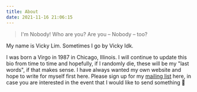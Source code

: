 ```yaml
---
title: About
date: 2021-11-16 21:06:15
---
```


> I'm Nobody! Who are you?
Are you – Nobody – too?

My name is Vicky Lim. Sometimes I go by Vicky Idk. 

I was born a Virgo in 1987 in Chicago, Illinois. I will continue to update this bio from time to time and hopefully, if I randomly die, these will be my "last words", if that makes sense. I have always wanted my own website and hope to write for myself first here. Please sign up for my [mailing list](http://eepurl.com/hK8Ri9) here, in case you are interested in the event that I would like to send something :slightly_smiling_face: